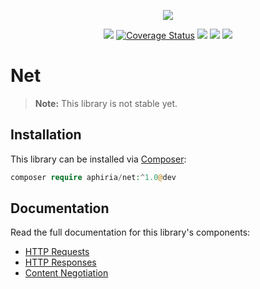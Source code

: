 <p align="center"><a href="https://www.aphiria.com" target="_blank" title="Aphiria"><img src="https://www.aphiria.com/images/aphiria-logo.svg"></a></p>

<p align="center">
<a href="https://github.com/aphiria/net/actions"><img src="https://github.com/aphiria/net/workflows/ci/badge.svg"></a>
<a href='https://coveralls.io/github/aphiria/net?branch=0.x'><img src='https://coveralls.io/repos/github/aphiria/net/badge.svg?branch=0.x' alt='Coverage Status' /></a>
<a href="https://packagist.org/packages/aphiria/net"><img src="https://poser.pugx.org/aphiria/net/v/stable.svg"></a>
<a href="https://packagist.org/packages/aphiria/net"><img src="https://poser.pugx.org/aphiria/net/v/unstable.svg"></a>
<a href="https://packagist.org/packages/aphiria/net"><img src="https://poser.pugx.org/aphiria/net/license.svg"></a>
</p>

# Net

> **Note:** This library is not stable yet.

## Installation

This library can be installed via [Composer](https://getcomposer.org/download/):

```php
composer require aphiria/net:^1.0@dev
```

## Documentation

Read the full documentation for this library's components:

* <a href="https://www.aphiria.com/docs/0.x/http-requests.html" target="_blank">HTTP Requests</a>
* <a href="https://www.aphiria.com/docs/0.x/http-responses.html" target="_blank">HTTP Responses</a>
* <a href="https://www.aphiria.com/docs/0.x/content-negotiation.html" target="_blank">Content Negotiation</a>
